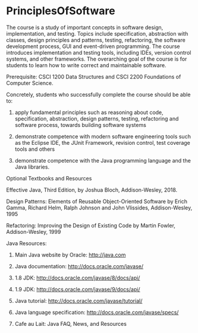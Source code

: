 # PrinciplesOfSoftware

The course is a study of important concepts in software design, implementation, and testing. Topics include specification, 
abstraction with classes, design principles and patterns, testing, refactoring, the software development process, 
GUI and event-driven programming. The course introduces implementation and testing tools, including IDEs, version control systems,
and other frameworks. The overarching goal of the course is for students to learn how to write correct and maintainable software.

Prerequisite: CSCI 1200 Data Structures and CSCI 2200 Foundations of Computer Science.

 

Concretely, students who successfully complete the course should be able to:

1)    apply fundamental principles such as reasoning about code, specification, abstraction, design patterns, testing, refactoring and software process, towards building software systems

2)    demonstrate competence with modern software engineering tools such as the Eclipse IDE, the JUnit Framework, revision control, test coverage tools and others

3)    demonstrate competence with the Java programming language and the Java libraries.

 

Optional Textbooks and Resources

 

Effective Java, Third Edition, by Joshua Bloch, Addison-Wesley, 2018.

 

Design Patterns: Elements of Reusable Object-Oriented Software by Erich Gamma, Richard Helm, Ralph Johnson and John Vlissides,
Addison-Wesley, 1995

 

Refactoring: Improving the Design of Existing Code by Martin Fowler, Addison-Wesley, 1999

 

Java Resources:

1.    Main Java website by Oracle: http://java.com

2.    Java documentation: http://docs.oracle.com/javase/

3.    1.8 JDK: http://docs.oracle.com/javase/8/docs/api/

4.    1.9 JDK: http://docs.oracle.com/javase/9/docs/api/

5.    Java tutorial: http://docs.oracle.com/javase/tutorial/

6.    Java language specification: http://docs.oracle.com/javase/specs/

7.    Cafe au Lait: Java FAQ, News, and Resources

 


 
